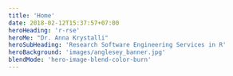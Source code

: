 ```yaml
---
title: 'Home'
date: 2018-02-12T15:37:57+07:00
heroHeading: 'r-rse'
heroMe: "Dr. Anna Krystalli"
heroSubHeading: 'Research Software Engineering Services in R'
heroBackground: 'images/anglesey_banner.jpg'
blendMode: 'hero-image-blend-color-burn'
---
```

